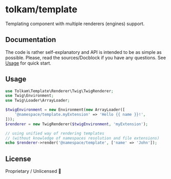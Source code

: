 # tolkam/template

Templating component with multiple renderers (engines) support.

## Documentation

The code is rather self-explanatory and API is intended to be as simple as possible. Please, read the sources/Docblock if you have any questions. See [Usage](#usage) for quick start.

## Usage

````php
use Tolkam\Template\Renderer\Twig\TwigRenderer;
use Twig\Environment;
use Twig\Loader\ArrayLoader;

$twigEnvironment = new Environment(new ArrayLoader([
    '@namespace/template.myExtension' => 'Hello {{ name }}!',
]));
$renderer = new TwigRenderer($twigEnvironment, 'myExtension');

// using unified way of rendering templates
// (without knowledge of namespaces resolution and file extensions)
echo $renderer->render('@namespace/template', ['name' => 'John']);
````

## License

Proprietary / Unlicensed 🤷
